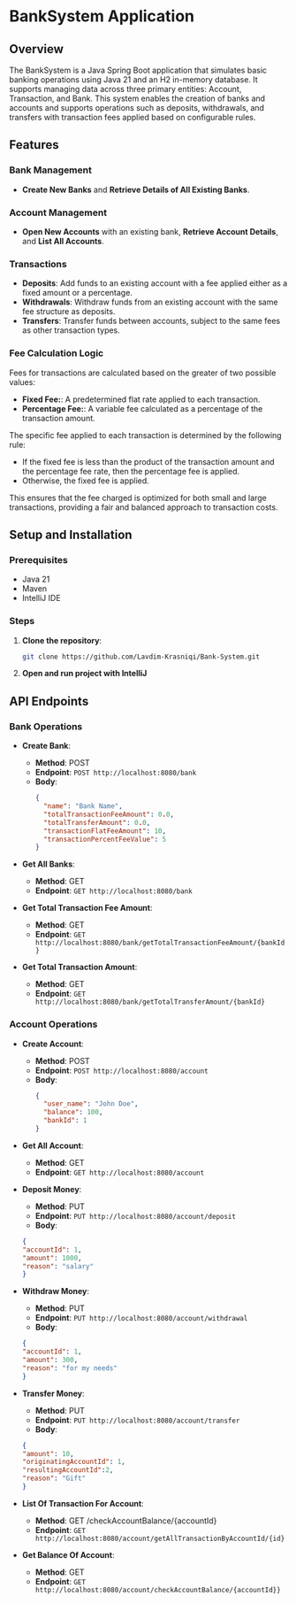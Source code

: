 <h1>BankSystem Application</h1>

## Overview
The BankSystem is a Java Spring Boot application that simulates basic banking operations using Java 21 and an H2 in-memory database. It supports managing data across three primary entities: Account, Transaction, and Bank. This system enables the creation of banks and accounts and supports operations such as deposits, withdrawals, and transfers with transaction fees applied based on configurable rules.

## Features
### Bank Management
- **Create New Banks** and **Retrieve Details of All Existing Banks**.

### Account Management
- **Open New Accounts** with an existing bank, **Retrieve Account Details**, and **List All Accounts**.

### Transactions
- **Deposits**: Add funds to an existing account with a fee applied either as a fixed amount or a percentage.
- **Withdrawals**: Withdraw funds from an existing account with the same fee structure as deposits.
- **Transfers**: Transfer funds between accounts, subject to the same fees as other transaction types.

### Fee Calculation Logic
Fees for transactions are calculated based on the greater of two possible values:
- **Fixed Fee:**: A predetermined flat rate applied to each transaction.
- **Percentage Fee:**: A variable fee calculated as a percentage of the transaction amount.

The specific fee applied to each transaction is determined by the following rule:

- If the fixed fee is less than the product of the transaction amount and the percentage fee rate, then the percentage fee is applied.
- Otherwise, the fixed fee is applied.

This ensures that the fee charged is optimized for both small and large transactions, providing a fair and balanced approach to transaction costs.

## Setup and Installation
### Prerequisites
- Java 21
- Maven
- IntelliJ IDE

### Steps
1. **Clone the repository**:
   ```bash
   git clone https://github.com/Lavdim-Krasniqi/Bank-System.git
2. **Open and run project with IntelliJ**


## API Endpoints

### Bank Operations
- **Create Bank**:
  - **Method**: POST
  - **Endpoint**: `POST http://localhost:8080/bank`
  - **Body**:
    ```json
    {
      "name": "Bank Name",
      "totalTransactionFeeAmount": 0.0,
      "totalTransferAmount": 0.0,
      "transactionFlatFeeAmount": 10,
      "transactionPercentFeeValue": 5
    }
    ```
- **Get All Banks**:
  - **Method**: GET
  - **Endpoint**: `GET http://localhost:8080/bank`

- **Get Total Transaction Fee Amount**:
  - **Method**: GET
  - **Endpoint**: `GET http://localhost:8080/bank/getTotalTransactionFeeAmount/{bankId}`
 
- **Get Total Transaction Amount**:
  - **Method**: GET
  - **Endpoint**: `GET http://localhost:8080/bank/getTotalTransferAmount/{bankId}`
  

### Account Operations
- **Create Account**:
  - **Method**: POST
  - **Endpoint**: `POST http://localhost:8080/account`
  - **Body**:
    ```json
    {
      "user_name": "John Doe",
      "balance": 100,
      "bankId": 1
    }
    ```
- **Get All Account**:
  - **Method**: GET
  - **Endpoint**: `GET http://localhost:8080/account`
    
- **Deposit Money**:
  - **Method**: PUT
  - **Endpoint**: `PUT http://localhost:8080/account/deposit`
  -  **Body**:
    ```json
    {
    "accountId": 1,
    "amount": 1000,
    "reason": "salary"
    }
    ```
- **Withdraw Money**:
  - **Method**: PUT
  - **Endpoint**: `PUT http://localhost:8080/account/withdrawal`
  -  **Body**:
    ```json
    {
    "accountId": 1,
    "amount": 300,
    "reason": "for my needs"
    }
    ```
- **Transfer Money**:
  - **Method**: PUT
  - **Endpoint**: `PUT http://localhost:8080/account/transfer`
  -  **Body**:
    ```json
    {
    "amount": 10,
    "originatingAccountId": 1,
    "resultingAccountId":2,
    "reason": "Gift"
    }
    ```
- **List Of Transaction For Account**:
  - **Method**: GET /checkAccountBalance/{accountId}
  - **Endpoint**: `GET http://localhost:8080/account/getAllTransactionByAccountId/{id}`
 
- **Get Balance Of Account**:
  - **Method**: GET 
  - **Endpoint**: `GET http://localhost:8080/account/checkAccountBalance/{accountId}}`



